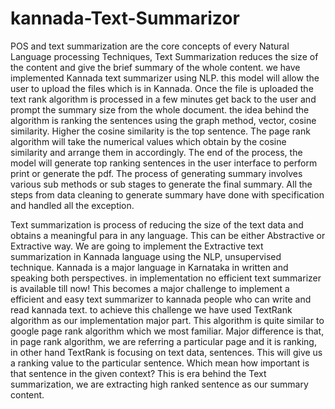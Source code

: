 # kannada-Text-Summarizor
POS and text summarization are the core concepts of every Natural Language
processing Techniques, Text Summarization reduces the size of the content and give the
brief summary of the whole content. we have implemented Kannada text summarizer
using NLP. this model will allow the user to upload the files which is in Kannada. Once
the file is uploaded the text rank algorithm is processed in a few minutes get back to the
user and prompt the summary size from the whole document. the idea behind the
algorithm is ranking the sentences using the graph method, vector, cosine similarity.
Higher the cosine similarity is the top sentence. The page rank algorithm will take the
numerical values which obtain by the cosine similarity and arrange them in accordingly.
The end of the process, the model will generate top ranking sentences in the user
interface to perform print or generate the pdf. The process of generating summary
involves various sub methods or sub stages to generate the final summary. All the steps
from data cleaning to generate summary have done with specification and handled all the
exception.


Text summarization is process of reducing the size of the text data and obtains a
meaningful para in any language. This can be either Abstractive or Extractive way.
We are going to implement the Extractive text summarization in Kannada language
using the NLP, unsupervised technique. Kannada is a major language in Karnataka in
written and speaking both perspectives. in implementation no efficient text summarizer is available till now! This becomes a major challenge to implement a efficient and
easy text summarizer to kannada people who can write and read kannada text. to
achieve this challenge we have used TextRank algorithm as our implementation major
part. This algorithm is quite similar to google page rank algorithm which we most
familiar. Major difference is that, in page rank algorithm, we are referring a particular
page and it is ranking, in other hand TextRank is focusing on text data, sentences.
This will give us a ranking value to the particular sentence. Which mean how important is that sentence in the given context? This is era behind the Text summarization, we are extracting high ranked sentence as our summary content.
